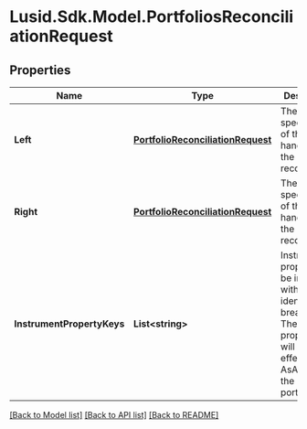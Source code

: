 # Lusid.Sdk.Model.PortfoliosReconciliationRequest
## Properties

Name | Type | Description | Notes
------------ | ------------- | ------------- | -------------
**Left** | [**PortfolioReconciliationRequest**](PortfolioReconciliationRequest.md) | The specification of the left hand side of the portfolio reconciliation | 
**Right** | [**PortfolioReconciliationRequest**](PortfolioReconciliationRequest.md) | The specification of the right hand side of the portfolio reconciliation | 
**InstrumentPropertyKeys** | **List&lt;string&gt;** | Instrument properties to be included with any identified breaks. These properties will be in the effective and AsAt dates of the left portfolio | 

[[Back to Model list]](../README.md#documentation-for-models) [[Back to API list]](../README.md#documentation-for-api-endpoints) [[Back to README]](../README.md)

